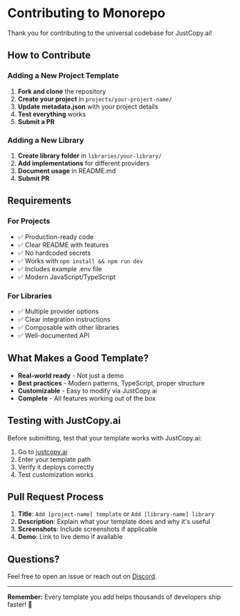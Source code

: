 # Contributing to Monorepo

Thank you for contributing to the universal codebase for JustCopy.ai!

## How to Contribute

### Adding a New Project Template

1. **Fork and clone** the repository
2. **Create your project** in `projects/your-project-name/`
3. **Update metadata.json** with your project details
4. **Test everything** works
5. **Submit a PR**

### Adding a New Library

1. **Create library folder** in `libraries/your-library/`
2. **Add implementations** for different providers
3. **Document usage** in README.md
4. **Submit PR**

## Requirements

### For Projects
- ✅ Production-ready code
- ✅ Clear README with features
- ✅ No hardcoded secrets
- ✅ Works with `npm install && npm run dev`
- ✅ Includes example .env file
- ✅ Modern JavaScript/TypeScript

### For Libraries
- ✅ Multiple provider options
- ✅ Clear integration instructions
- ✅ Composable with other libraries
- ✅ Well-documented API

## What Makes a Good Template?

- **Real-world ready** - Not just a demo
- **Best practices** - Modern patterns, TypeScript, proper structure
- **Customizable** - Easy to modify via JustCopy.ai
- **Complete** - All features working out of the box

## Testing with JustCopy.ai

Before submitting, test that your template works with JustCopy.ai:

1. Go to [justcopy.ai](https://justcopy.ai)
2. Enter your template path
3. Verify it deploys correctly
4. Test customization works

## Pull Request Process

1. **Title**: `Add [project-name] template` or `Add [library-name] library`
2. **Description**: Explain what your template does and why it's useful
3. **Screenshots**: Include screenshots if applicable
4. **Demo**: Link to live demo if available

## Questions?

Feel free to open an issue or reach out on [Discord](https://discord.gg/4yRrqHqG6W).

---

**Remember:** Every template you add helps thousands of developers ship faster! 🚀